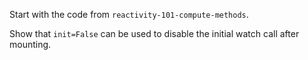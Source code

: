 Start with the code from `reactivity-101-compute-methods`.

Show that `init=False` can be used to disable the initial watch call after mounting.
